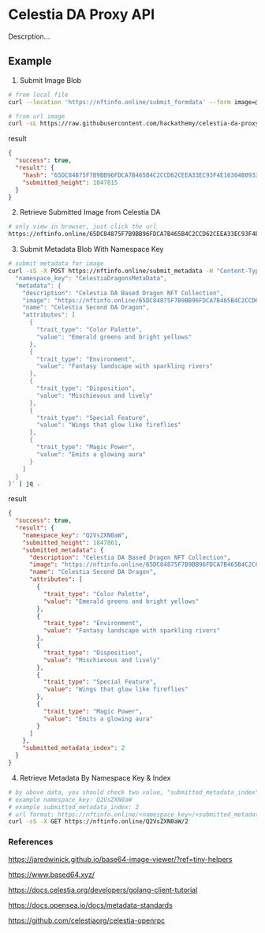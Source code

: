 # Celestia DA Proxy API

Descrption...

## Example

1. Submit Image Blob

```bash
# from local file
curl --location 'https://nftinfo.online/submit_formdata' --form image=@$(pwd)/assets/image/third.webp

# from url image
curl -sL https://raw.githubusercontent.com/hackathemy/celestia-da-proxy-api/main/assets/image/second.webp | curl --location 'https://nftinfo.online/submit_formdata' --form 'image=@-'
```

result

```json
{
  "success": true,
  "result": {
    "hash": "65DC84875F7B9BB96FDCA7B465B4C2CCD62CEEA33EC93F4E16304B09333EB2B5",
    "submitted_height": 1847815
  }
}
```

2. Retrieve Submitted Image from Celestia DA

```bash
# only view in browser, just click the url
https://nftinfo.online/65DC84875F7B9BB96FDCA7B465B4C2CCD62CEEA33EC93F4E16304B09333EB2B5
```

3. Submit Metadata Blob With Namespace Key

```bash
# submit metadata for image
curl -sS -X POST https://nftinfo.online/submit_metadata -H "Content-Type: application/json" -d '{
  "namespace_key": "CelestiaDragonsMetaData",
  "metadata": {
    "description": "Celestia DA Based Dragon NFT Collection",
    "image": "https://nftinfo.online/65DC84875F7B9BB96FDCA7B465B4C2CCD62CEEA33EC93F4E16304B09333EB2B5",
    "name": "Celestia Second DA Dragon",
    "attributes": [
      {
        "trait_type": "Color Palette",
        "value": "Emerald greens and bright yellows"
      },
      {
        "trait_type": "Environment",
        "value": "Fantasy landscape with sparkling rivers"
      },
      {
        "trait_type": "Disposition",
        "value": "Mischievous and lively"
      },
      {
        "trait_type": "Special Feature",
        "value": "Wings that glow like fireflies"
      },
      {
        "trait_type": "Magic Power",
        "value": "Emits a glowing aura"
      }
    ]
  }
}' | jq .
```

result

```json
{
  "success": true,
  "result": {
    "namespace_key": "Q2VsZXN0aW",
    "submitted_height": 1847861,
    "submitted_metadata": {
      "description": "Celestia DA Based Dragon NFT Collection",
      "image": "https://nftinfo.online/65DC84875F7B9BB96FDCA7B465B4C2CCD62CEEA33EC93F4E16304B09333EB2B5",
      "name": "Celestia Second DA Dragon",
      "attributes": [
        {
          "trait_type": "Color Palette",
          "value": "Emerald greens and bright yellows"
        },
        {
          "trait_type": "Environment",
          "value": "Fantasy landscape with sparkling rivers"
        },
        {
          "trait_type": "Disposition",
          "value": "Mischievous and lively"
        },
        {
          "trait_type": "Special Feature",
          "value": "Wings that glow like fireflies"
        },
        {
          "trait_type": "Magic Power",
          "value": "Emits a glowing aura"
        }
      ]
    },
    "submitted_metadata_index": 2
  }
}
```

4. Retrieve Metadata By Namespace Key & Index

```bash
# by above data, you should check two value, "submitted_metadata_index" and "namespace_key"
# example namespace_key: Q2VsZXN0aW
# example submitted_metadata_index: 2
# url format: https://nftinfo.online/<namespace_key>/<submitted_metadata_index>
curl -sS -X GET https://nftinfo.online/Q2VsZXN0aW/2
```

### References

https://jaredwinick.github.io/base64-image-viewer/?ref=tiny-helpers

https://www.based64.xyz/

https://docs.celestia.org/developers/golang-client-tutorial

https://docs.opensea.io/docs/metadata-standards

https://github.com/celestiaorg/celestia-openrpc
